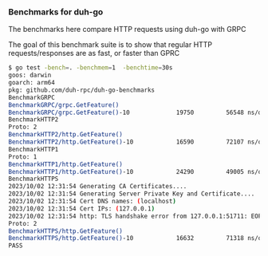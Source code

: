 ### Benchmarks for duh-go
The benchmarks here compare HTTP requests using duh-go with GRPC

The goal of this benchmark suite is to show that regular HTTP requests/responses are as fast, or faster than GPRC

```bash
$ go test -bench=. -benchmem=1  -benchtime=30s
goos: darwin
goarch: arm64
pkg: github.com/duh-rpc/duh-go-benchmarks
BenchmarkGRPC
BenchmarkGRPC/grpc.GetFeature()
BenchmarkGRPC/grpc.GetFeature()-10         	   19750	     56548 ns/op
BenchmarkHTTP2
Proto: 2
BenchmarkHTTP2/http.GetFeature()
BenchmarkHTTP2/http.GetFeature()-10        	   16590	     72107 ns/op
BenchmarkHTTP1
Proto: 1
BenchmarkHTTP1/http.GetFeature()
BenchmarkHTTP1/http.GetFeature()-10        	   24290	     49005 ns/op
BenchmarkHTTPS
2023/10/02 12:31:54 Generating CA Certificates....
2023/10/02 12:31:54 Generating Server Private Key and Certificate....
2023/10/02 12:31:54 Cert DNS names: (localhost)
2023/10/02 12:31:54 Cert IPs: (127.0.0.1)
2023/10/02 12:31:54 http: TLS handshake error from 127.0.0.1:51711: EOF
Proto: 2
BenchmarkHTTPS/http.GetFeature()
BenchmarkHTTPS/http.GetFeature()-10        	   16632	     71318 ns/op
PASS
```
